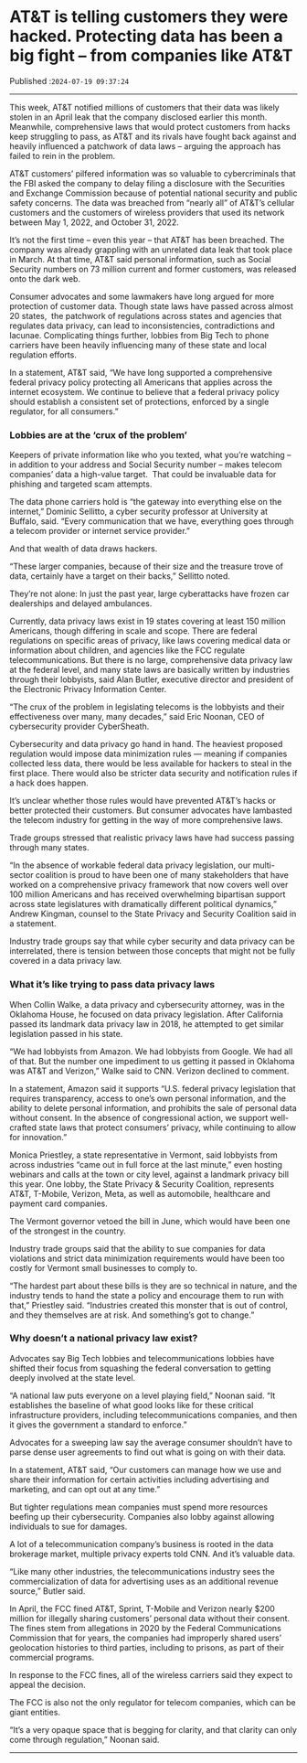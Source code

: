 # AT&T is telling customers they were hacked. Protecting data has been a big fight – from companies like AT&T

Published :`2024-07-19 09:37:24`

---

This week, AT&T notified millions of customers that their data was likely stolen in an April leak that the company disclosed earlier this month. Meanwhile, comprehensive laws that would protect customers from hacks keep struggling to pass, as AT&T and its rivals have fought back against and heavily influenced a patchwork of data laws – arguing the approach has failed to rein in the problem.

AT&T customers’ pilfered information was so valuable to cybercriminals that the FBI asked the company to delay filing a disclosure with the Securities and Exchange Commission because of potential national security and public safety concerns. The data was breached from “nearly all” of AT&T’s cellular customers and the customers of wireless providers that used its network between May 1, 2022, and October 31, 2022.

It’s not the first time – even this year – that AT&T has been breached. The company was already grappling with an unrelated data leak that took place in March. At that time, AT&T said personal information, such as Social Security numbers on 73 million current and former customers, was released onto the dark web.

Consumer advocates and some lawmakers have long argued for more protection of customer data. Though state laws have passed across almost 20 states,  the patchwork of regulations across states and agencies that regulates data privacy, can lead to inconsistencies, contradictions and lacunae. Complicating things further, lobbies from Big Tech to phone carriers have been heavily influencing many of these state and local regulation efforts.

In a statement, AT&T said, “We have long supported a comprehensive federal privacy policy protecting all Americans that applies across the internet ecosystem. We continue to believe that a federal privacy policy should establish a consistent set of protections, enforced by a single regulator, for all consumers.”

### Lobbies are at the ‘crux of the problem’

Keepers of private information like who you texted, what you’re watching – in addition to your address and Social Security number – makes telecom companies’ data a high-value target.  That could be invaluable data for phishing and targeted scam attempts.

The data phone carriers hold is “the gateway into everything else on the internet,” Dominic Sellitto, a cyber security professor at University at Buffalo, said. “Every communication that we have, everything goes through a telecom provider or internet service provider.”

And that wealth of data draws hackers.

“These larger companies, because of their size and the treasure trove of data, certainly have a target on their backs,” Sellitto noted.

They’re not alone: In just the past year, large cyberattacks have frozen car dealerships and delayed ambulances.

Currently, data privacy laws exist in 19 states covering at least 150 million Americans, though differing in scale and scope. There are federal regulations on specific areas of privacy, like laws covering medical data or information about children, and agencies like the FCC regulate telecommunications. But there is no large, comprehensive data privacy law at the federal level, and many state laws are basically written by industries through their lobbyists, said Alan Butler, executive director and president of the Electronic Privacy Information Center.

“The crux of the problem in legislating telecoms is the lobbyists and their effectiveness over many, many decades,” said Eric Noonan, CEO of cybersecurity provider CyberSheath.

Cybersecurity and data privacy go hand in hand. The heaviest proposed regulation would impose data minimization rules — meaning if companies collected less data, there would be less available for hackers to steal in the first place. There would also be stricter data security and notification rules if a hack does happen.

It’s unclear whether those rules would have prevented AT&T’s hacks or better protected their customers. But consumer advocates have lambasted the telecom industry for getting in the way of more comprehensive laws.

Trade groups stressed that realistic privacy laws have had success passing through many states.

“In the absence of workable federal data privacy legislation, our multi-sector coalition is proud to have been one of many stakeholders that have worked on a comprehensive privacy framework that now covers well over 100 million Americans and has received overwhelming bipartisan support across state legislatures with dramatically different political dynamics,” Andrew Kingman, counsel to the State Privacy and Security Coalition said in a statement.

Industry trade groups say that while cyber security and data privacy can be interrelated, there is tension between those concepts that might not be fully covered in a data privacy law.

### What it’s like trying to pass data privacy laws

When Collin Walke, a data privacy and cybersecurity attorney, was in the Oklahoma House, he focused on data privacy legislation. After California passed its landmark data privacy law in 2018, he attempted to get similar legislation passed in his state.

“We had lobbyists from Amazon. We had lobbyists from Google. We had all of that. But the number one impediment to us getting it passed in Oklahoma was AT&T and Verizon,” Walke said to CNN. Verizon declined to comment.

In a statement, Amazon said it supports “U.S. federal privacy legislation that requires transparency, access to one’s own personal information, and the ability to delete personal information, and prohibits the sale of personal data without consent. In the absence of congressional action, we support well-crafted state laws that protect consumers’ privacy, while continuing to allow for innovation.”

Monica Priestley, a state representative in Vermont, said lobbyists from across industries “came out in full force at the last minute,” even hosting webinars and calls at the town or city level, against a landmark privacy bill this year. One lobby, the State Privacy & Security Coalition, represents AT&T, T-Mobile, Verizon, Meta, as well as automobile, healthcare and payment card companies.

The Vermont governor vetoed the bill in June, which would have been one of the strongest in the country.

Industry trade groups said that the ability to sue companies for data violations and strict data minimization requirements would have been too costly for Vermont small businesses to comply to.

“The hardest part about these bills is they are so technical in nature, and the industry tends to hand the state a policy and encourage them to run with that,” Priestley said. “Industries created this monster that is out of control, and they themselves are at risk. And something’s got to change.”

### Why doesn’t a national privacy law exist?

Advocates say Big Tech lobbies and telecommunications lobbies have shifted their focus from squashing the federal conversation to getting deeply involved at the state level.

“A national law puts everyone on a level playing field,” Noonan said. “It establishes the baseline of what good looks like for these critical infrastructure providers, including telecommunications companies, and then it gives the government a standard to enforce.”

Advocates for a sweeping law say the average consumer shouldn’t have to parse dense user agreements to find out what is going on with their data.

In a statement, AT&T said, “Our customers can manage how we use and share their information for certain activities including advertising and marketing, and can opt out at any time.”

But tighter regulations mean companies must spend more resources beefing up their cybersecurity. Companies also lobby against allowing individuals to sue for damages.

A lot of a telecommunication company’s business is rooted in the data brokerage market, multiple privacy experts told CNN. And it’s valuable data.

“Like many other industries, the telecommunications industry sees the commercialization of data for advertising uses as an additional revenue source,” Butler said.

In April, the FCC fined AT&T, Sprint, T-Mobile and Verizon nearly $200 million for illegally sharing customers’ personal data without their consent. The fines stem from allegations in 2020 by the Federal Communications Commission that for years, the companies had improperly shared users’ geolocation histories to third parties, including to prisons, as part of their commercial programs.

In response to the FCC fines, all of the wireless carriers said they expect to appeal the decision.

The FCC is also not the only regulator for telecom companies, which can be giant entities.

“It’s a very opaque space that is begging for clarity, and that clarity can only come through regulation,” Noonan said.

---

